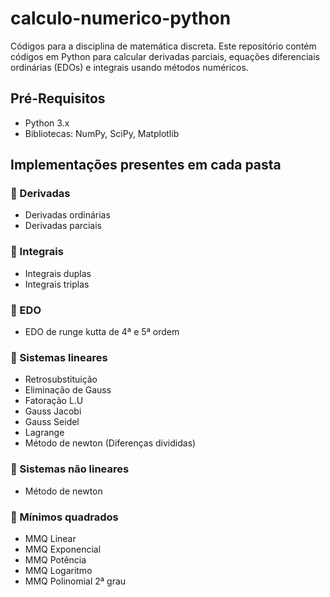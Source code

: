 # calculo-numerico-python
 Códigos para a disciplina de matemática discreta. 
 Este repositório contém códigos em Python para calcular derivadas parciais, equações diferenciais ordinárias (EDOs) e integrais usando métodos numéricos.
 
 ## Pré-Requisitos
 
- Python 3.x
- Bibliotecas: NumPy, SciPy, Matplotlib

## Implementações presentes em cada pasta

### :file_folder: Derivadas
 - Derivadas ordinárias 
 - Derivadas parciais
 
### :file_folder: Integrais
 - Integrais duplas 
 - Integrais triplas
 
### :file_folder: EDO
 - EDO de runge kutta de 4ª e 5ª ordem

### :file_folder: Sistemas lineares
 - Retrosubstituição
 - Eliminação de Gauss
 - Fatoração L.U
 - Gauss Jacobi
 - Gauss Seidel
 - Lagrange
 - Método de newton (Diferenças divididas)
 
 ### :file_folder: Sistemas não lineares
 - Método de newton
 
 ### :file_folder: Mínimos quadrados
 - MMQ Linear
 - MMQ Exponencial
 - MMQ Potência
 - MMQ Logaritmo
 - MMQ Polinomial 2ª grau
